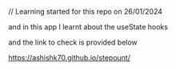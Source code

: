 // Learning started for this repo on 26/01/2024

and in this app I learnt about the useState hooks

and the link to check is provided below

<a target="_blank">https://ashishk70.github.io/stepount/<a>
